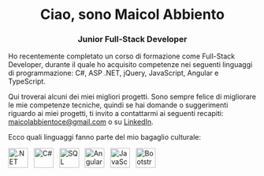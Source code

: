 
  <h1 style="text-align: center;">Ciao, sono Maicol Abbiento</h1>
  <h3 style="text-align: center;">Junior Full-Stack Developer</h3>
  
  <p>Ho recentemente completato un corso di formazione come Full-Stack Developer, durante il quale ho acquisito competenze nei seguenti linguaggi di programmazione: C#, ASP .NET, jQuery, JavaScript, Angular e TypeScript.</p>

  <p>Qui troverai alcuni dei miei migliori progetti. Sono sempre felice di migliorare le mie competenze tecniche, quindi se hai domande o suggerimenti riguardo ai miei progetti, ti invito a contattarmi ai seguenti recapiti: <a href="mailto:maicolabbientoce@gmail.com">maicolabbientoce@gmail.com</a> o su <a href="https://www.linkedin.com/in/maicol-abbiento-fullstackdeveloper/">LinkedIn</a>.</p>

  <p>Ecco quali linguaggi fanno parte del mio bagaglio culturale:</p>
  <p>
    <a href="https://dotnet.microsoft.com" target="_blank" rel="noreferrer"><img src="[https://handwiki.org/wiki/images/thumb/7/7d/Microsoft_.NET_logo.svg/800px-Microsoft_.NET_logo.svg.png](https://devblogs.microsoft.com/dotnet/wp-content/uploads/sites/10/2019/11/msft.net_large_purple-1-1022x1024.png" width="40" height="40" alt=".NET"></a> &nbsp;
    <a href="https://learn.microsoft.com/it-it/dotnet/csharp/" target="_blank" rel="noreferrer"><img src="https://ih0.redbubble.net/image.395411727.8962/flat,800x800,075,f.u1.jpg" width="40" height="40" alt="C#"></a> &nbsp;
    <a href="https://learn.microsoft.com/it-it/sql/?view=sql-server-ver16" target="_blank" rel="noreferrer"><img src="https://th.bing.com/th/id/R.b25bae44ff516c7dcc3eacdb14d2c499?rik=WHZv1aXyAdFq4A&pid=ImgRaw&r=0" width="40" height="40" alt="SQL Server"></a> &nbsp;
    <a href="https://angular.io/" target="_blank" rel="noreferrer"><img src="https://th.bing.com/th?id=OIP.LPMEXup7B50Pq3Xn9xmepwHaH-&w=240&h=259&c=8&rs=1&qlt=90&o=6&pid=3.1&rm=2" width="40" height="40" alt="Angular"></a> &nbsp;
    <a href="https://developer.mozilla.org/en-US/docs/Web/javascript"><img src="https://logodownload.org/wp-content/uploads/2022/04/javascript-logo-0.png" width="40" height="40" alt="JavaScript"></a> &nbsp;
    <a href="https://getbootstrap.com/docs/5.3/assets/brand/bootstrap-logo-shadow.png"><img src="https://getbootstrap.com/docs/5.3/assets/brand/bootstrap-logo-shadow.png" width="40" height="40" alt="Bootstrap"></a> &nbsp;
  </p>


